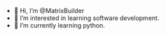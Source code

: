- 👋 Hi, I’m @MatrixBuilder
- 👀 I’m interested in learning software development.
- 🌱 I’m currently learning python.

<!---
MatrixBuilder/MatrixBuilder is a ✨ special ✨ repository because its `README.md` (this file) appears on your GitHub profile.
You can click the Preview link to take a look at your changes.
--->
